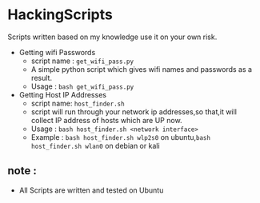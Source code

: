 # HackingScripts
Scripts written based on my knowledge use it on your own risk.

- Getting wifi Passwords
    - script name : `get_wifi_pass.py`
    - A simple python script which gives wifi names and passwords as a result.
    - Usage : `bash get_wifi_pass.py`
- Getting Host IP Addresses
    - script name: `host_finder.sh`
    - script will run through your network ip addresses,so that,it will collect IP address of hosts which are UP now.
    - Usage : `bash host_finder.sh <network interface>`
    - Example : `bash host_finder.sh wlp2s0` on ubuntu,`bash host_finder.sh wlan0` on debian or kali
    
    
## note :
- All Scripts are written and tested on Ubuntu

